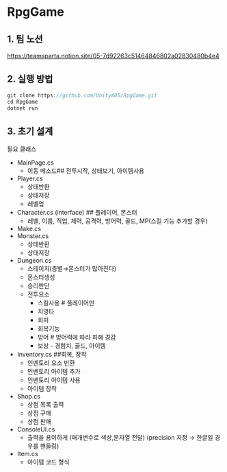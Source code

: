 # RpgGame
## 1. 팀 노션
https://teamsparta.notion.site/05-7d92263c51464846802a02830480b4e4
## 2. 실행 방법
~~~C#
git clone https://github.com/UnityA05/RpgGame.git
cd RpgGame
dotnet run
~~~
## 3. 초기 설계

필요 클래스
- MainPage.cs
    - 이동 메소드## 전투시작, 상태보기, 아이템사용
- Player.cs
    - 상태반환
    - 상태저장
    - 레벨업
- Character.cs (interface) ## 플레이어, 몬스터
    - 레벨, 이름, 직업, 체력, 공격력, 방어력, 골드, MP(스킬 기능 추가할 경우)
- Make.cs
- Monster.cs
    - 상태반환
    - 상태저장
- Dungeon.cs
    - 스테이지(층별→몬스터가 많아진다)
    - 몬스터생성
    - 승리판단
    - 전투요소
        - 스킬사용 # 플레이어만
        - 치명타
        - 회피
        - 회복기능
        - 방어 # 방어력에 따라 피해 경감
        - 보상 - 경험치, 골드, 아이템
- Inventory.cs ##회복, 장착
    - 인벤토리 요소 반환
    - 인벤토리 아이템 추가
    - 인벤토리 아이템 사용
    - 아이템 장착
- Shop.cs
    - 상점 목록 출력
    - 상점 구매
    - 상점 판매
- ConsoleUI.cs
    - 출력을 용이하게 (매개변수로 색상,문자열 전달) (precision 지정 → 한글일 경우를 핸들링)
- Item.cs
    - 아이템 코드 형식
